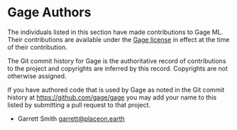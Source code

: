 # Gage Authors

The individuals listed in this section have made contributions to Gage
ML. Their contributions are available under the [Gage
license](LICENSE.txt) in effect at the time of their contribution.

The Git commit history for Gage is the authoritative record of
contributions to the project and copyrights are inferred by this record.
Copyrights are not otherwise assigned.

If you have authored code that is used by Gage as noted in the Git
commit history at https://github.com/gage/gage you may add your name to
this listed by submitting a pull request to that project.

- Garrett Smith <garrett@placeon.earth>
